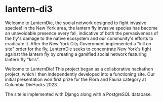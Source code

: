 # lantern-di3
Welcome to LanternDie, the social network designed to fight invasive species! In the New York area, the lantern fly invasive species has become an unavoidable presence every fall, indicative of both the pervasiveness of the fly's damage to the native ecosystem and our community's efforts to eradicate it. After the New York City Government implemented a "kill on site" order for the fly, LanternDie seeks to concentrate New York's fight against the lantern fly by creating a gamified social network featuring lantern fly "kills". 


Welcome to LanternDie! This project began as a collaborative hackathon project, which I then independently developed into a functioning site. Our initial presentation won first prize for the Flora and Fauna category at Columbia DivHacks 2023.


The site is implemented with Django along with a PostgreSQL database.
